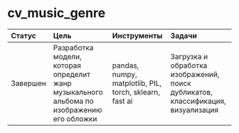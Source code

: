 # cv_music_genre

| **Статус** | **Цель** | **Инструменты** | **Задачи** |
| :---- | :------------- | :--------------------- | :------------------- | 
| Завершен | Разработка модели, которая определит жанр музыкального альбома по изображению его обложки | pandas, numpy, matplotlib, PIL, torch, sklearn, fast ai | Загрузка и обработка изображений, поиск дубликатов, классификация, визуализация |
